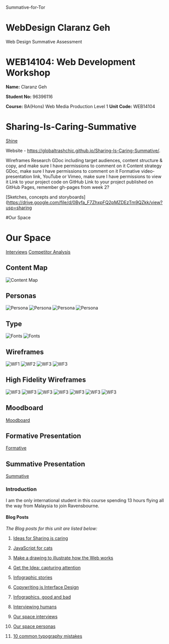  Summative-for-Tor
# WebDesign Claranz Geh
Web Design Summative Assessment 
# WEB14104: Web Development Workshop

**Name:** Claranz Geh

**Student No:** 96396116

**Course:** BA(Hons) Web Media Production Level 1
**Unit Code:** WEB14104

# Sharing-Is-Caring-Summative
[Shine](file:///Users/claranzgeh/Desktop/Web%20Media/sharing%20is%20caring/index.html)

Website - https://globaltrashchic.github.io/Sharing-Is-Caring-Summative/.

Wireframes
Research GDoc including target audiences, content structure & copy, and make sure I have permissions to comment on it
Content strategy GDoc, make sure I have permissions to comment on it
Formative video-presentation link, YouTube or Vimeo, make sure I have permissions to view it
Link to your project code on GitHub
Link to your project published on GitHub Pages, remember gh-pages from week 2?

[Sketches, concepts and storyboards](https://drive.google.com/file/d/0Byfa_F7ZhxpFQ2pMZDEzTm9QZkk/view?usp=sharing

#Our Space
# Our Space

[Interviews](https://docs.google.com/document/d/1BnoJ8v_MsSk9YBR3tG87vrmV8Y8hihgD5fd7xGdeQkY/edit?usp=sharing)
[Competitor Analysis](https://docs.google.com/document/d/1HjnIhKJbcPZ3m12K9ISGbte5jMH9O5bvmHv7lDXHGjc/edit?usp=sharing)

## Content Map
![Content Map](https://cloud.githubusercontent.com/assets/22593770/26053540/2f8b05c6-3961-11e7-8055-45872bb2c2ad.jpg)

## Personas

![Persona](https://github.com/RaveHermanos/Formative/raw/master/Screen%20Shot%202017-05-15%20at%2011.18.57.png)
![Persona](https://github.com/RaveHermanos/Formative/raw/master/Screen%20Shot%202017-05-15%20at%2011.19.50.png)
![Persona](https://github.com/RaveHermanos/Formative/raw/master/Screen%20Shot%202017-05-15%20at%2011.20.52.png)
![Persona](https://github.com/RaveHermanos/Formative/raw/master/Screen%20Shot%202017-05-15%20at%2011.21.16.png)

## Type

![Fonts](https://github.com/MayurSoneji/Summative-Sharing-Our/blob/master/Screen%20Shot%202017-06-05%20at%2011.13.44%201.png?raw=true)
![Fonts](https://github.com/MayurSoneji/Summative-Sharing-Our/blob/master/Screen%20Shot%202017-06-05%20at%2011.13.19.png?raw=true)

## Wireframes

![WF1](https://github.com/RaveHermanos/Formative/raw/master/mayur_wf.png)
![WF2](https://github.com/RaveHermanos/Formative/raw/master/mwf2.png)
![WF3](https://github.com/RaveHermanos/Formative/raw/master/Claranz%20Wire%20Frame.jpg)
![WF3](https://github.com/RaveHermanos/Formative/raw/master/Desktop%20HD.png)

## High Fidelity Wireframes

![WF3](https://github.com/RaveHermanos/Formative/raw/master/FIRST%20DESIGN.png)
![WF3](https://github.com/RaveHermanos/Formative/raw/master/INTRODUCTION.png)
![WF3](https://github.com/RaveHermanos/Formative/raw/master/COURSE%20DETAILS.png)
![WF3](https://github.com/RaveHermanos/Formative/raw/master/APPLY%20FOR%20THIS%20COURSE.png)
![WF3](https://github.com/RaveHermanos/Formative/raw/master/WHAT%20YOUR%20COURSE%20WILL%20LOOK%20LIKE.png)
![WF3](https://github.com/RaveHermanos/Formative/raw/master/Book%20A%20Taster.png)
![WF3](https://github.com/RaveHermanos/Formative/raw/master/LECTURERS.png)

## Moodboard

[Moodboard](https://uk.pinterest.com/mayursoneji/our-space/)

## Formative Presentation

[Formative](https://drive.google.com/file/d/0B2VBmeX3V4a4c0pDMHhZOTdPZk0/view)

## Summative Presentation

[Summative](https://drive.google.com/file/d/0B4tsIdp7PwXNQm95aEEwc2NZMEE/view?usp=sharing)

### Introduction
I am the only international student in this course spending 13 hours flying all the way from Malaysia to join Ravensbourne.  


#### Blog Posts


*The Blog posts for this unit are listed below:*


1. [Ideas for Sharing is caring](https://drive.google.com/open?id=0Byfa_F7ZhxpFQ2pMZDEzTm9QZkk)

2. [JavaScript for cats](http://fourthfloor.raveweb.net/cgeh/2017/01/28/javascripts-for-cats/)

3. [Make a drawing to illustrate how the Web works](http://fourthfloor.raveweb.net/cgeh/2017/01/28/how-the-web-works/)

4. [Get the Idea: capturing attention](http://fourthfloor.raveweb.net/cgeh/2017/06/05/get-the-idea-capturing-attention/)

5. [Infographic stories](http://fourthfloor.raveweb.net/cgeh/2017/06/05/compare-two-infographic-stories-by-angela-morelli/)

6. [Copywriting is Interface Design](http://fourthfloor.raveweb.net/cgeh/2017/06/05/copywriting-is-interface-design-2/)

7. [Infographics, good and bad](http://fourthfloor.raveweb.net/cgeh/2017/06/05/infographics-good-and-bad/)

8. [Interviewing humans](http://fourthfloor.raveweb.net/cgeh/2017/06/05/interviewing-humans/)

9. [Our space interviews](http://fourthfloor.raveweb.net/cgeh/?p=419&preview=true)

10. [Our space personas](http://fourthfloor.raveweb.net/cgeh/?p=421&preview=true)

11. [10 common typography mistakes](http://fourthfloor.raveweb.net/cgeh/?p=423&preview=true)

